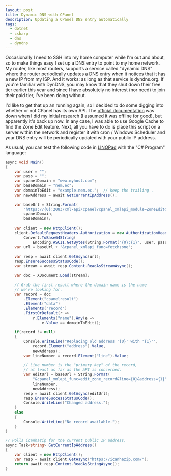 ```yaml
---
layout: post
title: Dynamic DNS with CPanel
description: Updating a CPanel DNS entry automatically
tags:
  - dotnet
  - csharp
  - dns
  - dyndns
---
```


Occasionally I need to SSH into my home computer while I'm
out and about, so to make things easy I set up a DNS entry
to point to my home network. My router, like most routers,
supports a service called "dynamic DNS" where the router
periodically updates a DNS entry when it notices that it
has a new IP from my ISP. And it works: as long as that
service is dyndns.org. If you're familiar with DynDNS,
you may know that they shut down their free tier earlier
this year and since I have absolutely no interest (nor
need) to join their paid tier, I've been doing without.

I'd like to get that up an running again, so I decided to
do some digging into whether or not CPanel has its own API.
The [official documentation](https://documentation.cpanel.net/display/SDK/WHM+API+1+Functions)
was down when I did my initial research (I assumed it was
offline for good), but apparently it's back up now. In any
case, I was able to use Google Cache to find the Zone Edit
feature. Next, all you have to do is place this script on
a server within the network and register it with cron /
Windows Scheduler and your DNS entry will be periodically
updated with your public IP address.

As usual, you can test the following code in
[LINQPad](http://www.linqpad.net/) with the "C# Program" language:

```csharp
async void Main()
{
	var user = "";
	var pass = "";
	var cpanelDomain = "www.myhost.com";
	var baseDomain = "nem.ec";
	var domainToEdit = "example.nem.ec.";  // keep the trailing .
	var newAddress = await GetCurrentIpAddress();
	
	var baseUrl = String.Format(
        "https://{0}:2083/xml-api/cpanel?cpanel_xmlapi_module=ZoneEdit&domain={1}",
        cpanelDomain, 
        baseDomain);
	
	var client = new HttpClient();
	client.DefaultRequestHeaders.Authorization = new AuthenticationHeaderValue("Basic",
        Convert.ToBase64String(
            Encoding.ASCII.GetBytes(String.Format("{0}:{1}", user, pass))));
	var url = baseUrl + "&cpanel_xmlapi_func=fetchzone";
	
	var resp = await client.GetAsync(url);
	resp.EnsureSuccessStatusCode();
	var stream = await resp.Content.ReadAsStreamAsync();
	
	var doc = XDocument.Load(stream);
	
    // Grab the first result where the domain name is the name
    // we're looking for.
	var record = doc
		.Element("cpanelresult")
		.Element("data")
		.Elements("record")
		.FirstOrDefault(r => 
			r.Elements("name").Any(e => 
				e.Value == domainToEdit));
	
	if(record != null)
	{
		Console.WriteLine("Replacing old address '{0}' with '{1}'", 
			record.Element("address").Value,
			newAddress);
		var lineNumber = record.Element("line").Value;
        
        // Line number is the "primary key" of the record,
        // at least as far as the API is concerned.
		var editUrl = baseUrl + String.Format(
			"&cpanel_xmlapi_func=edit_zone_record&line={0}&address={1}",
			lineNumber,
			newAddress);
		resp = await client.GetAsync(editUrl);
		resp.EnsureSuccessStatusCode();
		Console.WriteLine("Changed address.");
	}
	else
	{
		Console.WriteLine("No record available.");
	}
}

// Polls icanhazip for the current public IP address.
async Task<string> GetCurrentIpAddress()
{
	var client = new HttpClient();
	var resp = await client.GetAsync("https://icanhazip.com/");
	return await resp.Content.ReadAsStringAsync();
}
```